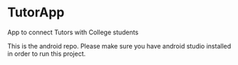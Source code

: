 # TutorApp

App to connect Tutors with College students

This is the android repo. Please make sure you have android studio installed in order to run this project.

